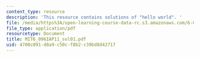 ```yaml
---
content_type: resource
description: 'This resource contains solutions of "hello world". '
file: /media/https%3A/open-learning-course-data-rc.s3.amazonaws.com/6-096-introduction-to-c-january-iap-2011/4700c091d8a9c50cf8b2c39bd8d42717_MIT6_096IAP11_sol01.pdf
file_type: application/pdf
resourcetype: Document
title: MIT6_096IAP11_sol01.pdf
uid: 4700c091-d8a9-c50c-f8b2-c39bd8d42717
---
```

